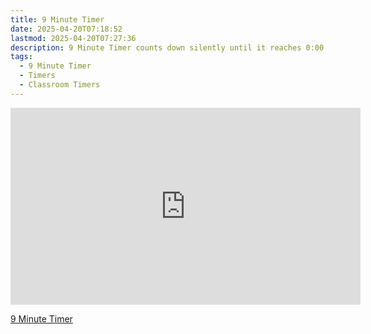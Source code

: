 ```yaml
---
title: 9 Minute Timer
date: 2025-04-20T07:18:52
lastmod: 2025-04-20T07:27:36
description: 9 Minute Timer counts down silently until it reaches 0:00 and then makes a sound to show time is up
tags:
  - 9 Minute Timer
  - Timers
  - Classroom Timers
---
```


<div class="iframe-16-9-container">
<iframe class="youTubeIframe" width="560" height="315" src="https://www.youtube.com/embed/oU_eARnnYQc" title="2 Minute Timer" frameborder="0" allow="accelerometer; autoplay; clipboard-write; encrypted-media; gyroscope; picture-in-picture; web-share" allowfullscreen></iframe>
</div>

[9 Minute Timer](https://youtu.be/oU_eARnnYQc)
